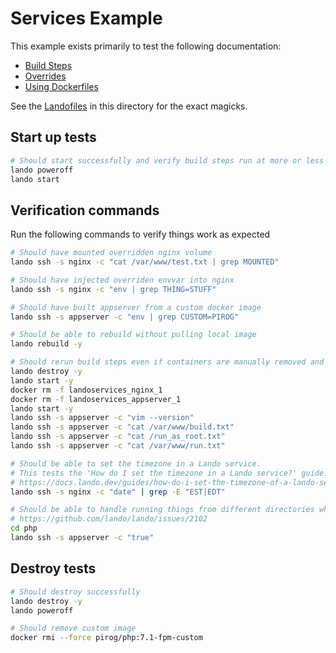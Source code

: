 Services Example
================

This example exists primarily to test the following documentation:

* [Build Steps](http://docs.devwithlando.io/config/services.html#build-steps)
* [Overrides](http://docs.devwithlando.io/config/services.html#overrides)
* [Using Dockerfiles](http://docs.devwithlando.io/config/services.html#using-dockerfiles)

See the [Landofiles](http://docs.devwithlando.io/config/lando.html) in this directory for the exact magicks.

Start up tests
--------------

```bash
# Should start successfully and verify build steps run at more or less the right times
lando poweroff
lando start
```

Verification commands
---------------------

Run the following commands to verify things work as expected

```bash
# Should have mounted overridden nginx volume
lando ssh -s nginx -c "cat /var/www/test.txt | grep MOUNTED"

# Should have injected overriden envvar into nginx
lando ssh -s nginx -c "env | grep THING=STUFF"

# Should have built appserver from a custom docker image
lando ssh -s appserver -c "env | grep CUSTOM=PIROG"

# Should be able to rebuild without pulling local image
lando rebuild -y

# Should rerun build steps even if containers are manually removed and stuff
lando destroy -y
lando start -y
docker rm -f landoservices_nginx_1
docker rm -f landoservices_appserver_1
lando start -y
lando ssh -s appserver -c "vim --version"
lando ssh -s appserver -c "cat /var/www/build.txt"
lando ssh -s appserver -c "cat /run_as_root.txt"
lando ssh -s appserver -c "cat /var/www/run.txt"

# Should be able to set the timezone in a Lando service.
# This tests the 'How do I set the timezone in a Lando service?' guide.
# https://docs.lando.dev/guides/how-do-i-set-the-timezone-of-a-lando-service.html
lando ssh -s nginx -c "date" | grep -E "EST|EDT"

# Should be able to handle running things from different directories when building from local dockerfile
# https://github.com/lando/lando/issues/2102
cd php
lando ssh -s appserver -c "true"
```

Destroy tests
-------------

```bash
# Should destroy successfully
lando destroy -y
lando poweroff

# Should remove custom image
docker rmi --force pirog/php:7.1-fpm-custom
```
